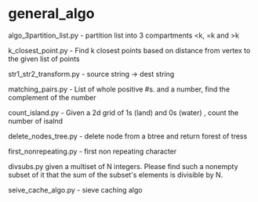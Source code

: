 # general_algo

algo_3partition_list.py - partition list into 3 compartments <k, =k and >k

k_closest_point.py -  Find k closest points based on distance from vertex to the given list of points

str1_str2_transform.py - source string -> dest string

matching_pairs.py - List of whole positive #s. and a number, find the complement of the number

count_island.py - Given a 2d grid of 1s (land) and 0s (water) , count the number of isalnd

delete_nodes_tree.py - delete node from a btree and return forest of tress

first_nonrepeating.py - first non repeating character

divsubs.py given a multiset of N integers. Please find such a nonempty subset of it that the sum of the subset's elements is divisible by N.

seive_cache_algo.py - sieve caching algo

